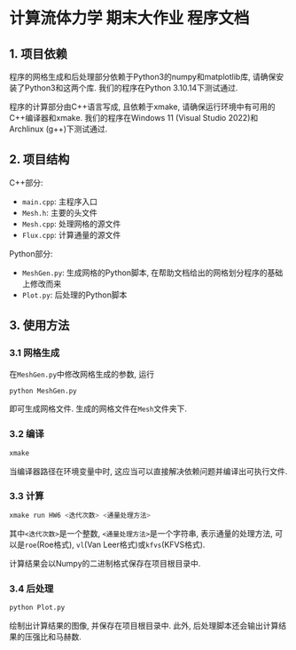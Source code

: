 # 计算流体力学 期末大作业 程序文档

## 1. 项目依赖

程序的网格生成和后处理部分依赖于Python3的numpy和matplotlib库, 请确保安装了Python3和这两个库. 我们的程序在Python 3.10.14下测试通过.

程序的计算部分由C++语言写成, 且依赖于xmake, 请确保运行环境中有可用的C++编译器和xmake. 我们的程序在Windows 11 (Visual Studio 2022)和Archlinux (g++)下测试通过.

## 2. 项目结构

C++部分: 

- `main.cpp`: 主程序入口
- `Mesh.h`: 主要的头文件
- `Mesh.cpp`: 处理网格的源文件
- `Flux.cpp`: 计算通量的源文件

Python部分:

- `MeshGen.py`: 生成网格的Python脚本, 在帮助文档给出的网格划分程序的基础上修改而来
- `Plot.py`: 后处理的Python脚本

## 3. 使用方法

### 3.1 网格生成

在`MeshGen.py`中修改网格生成的参数, 运行

```bash
python MeshGen.py
```

即可生成网格文件. 生成的网格文件在`Mesh`文件夹下.

### 3.2 编译

```bash
xmake
```

当编译器路径在环境变量中时, 这应当可以直接解决依赖问题并编译出可执行文件.

### 3.3 计算

```bash
xmake run HW6 <迭代次数> <通量处理方法>
```

其中`<迭代次数>`是一个整数, `<通量处理方法>`是一个字符串, 表示通量的处理方法, 可以是`roe`(Roe格式), `vl`(Van Leer格式)或`kfvs`(KFVS格式).

计算结果会以Numpy的二进制格式保存在项目根目录中. 

### 3.4 后处理

```bash
python Plot.py
```

绘制出计算结果的图像, 并保存在项目根目录中. 此外, 后处理脚本还会输出计算结果的压强比和马赫数.